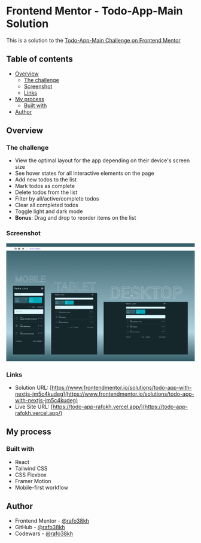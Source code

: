 # Frontend Mentor - Todo-App-Main Solution

This is a solution to the [Todo-App-Main Challenge on Frontend Mentor]({https://www.frontendmentor.io/challenges/todo-app-Su1_KokOW})

## Table of contents

- [Overview](#overview)
  - [The challenge](#the-challenge)
  - [Screenshot](#screenshot)
  - [Links](#links)
- [My process](#my-process)
  - [Built with](#built-with)
- [Author](#author)

## Overview

### The challenge

- View the optimal layout for the app depending on their device's screen size
- See hover states for all interactive elements on the page
- Add new todos to the list
- Mark todos as complete
- Delete todos from the list
- Filter by all/active/complete todos
- Clear all completed todos
- Toggle light and dark mode
- **Bonus**: Drag and drop to reorder items on the list

### Screenshot

![screenshot](./public/screenshot.png)

### Links

- Solution URL: [https://www.frontendmentor.io/solutions/todo-app-with-nextjs-jm5c4kudeg](https://www.frontendmentor.io/solutions/todo-app-with-nextjs-jm5c4kudeg)
- Live Site URL: [https://todo-app-rafokh.vercel.app/](https://todo-app-rafokh.vercel.app/)

## My process

### Built with

- React
- Tailwind CSS
- CSS Flexbox
- Framer Motion
- Mobile-first workflow

## Author

- Frontend Mentor - [@rafo38kh](https://www.frontendmentor.io/profile/rafo38kh)
- GitHub - [@rafo38kh](https://github.com/rafo38kh)
- Codewars - [@rafo38kh](https://www.codewars.com/users/rafo38kh)
